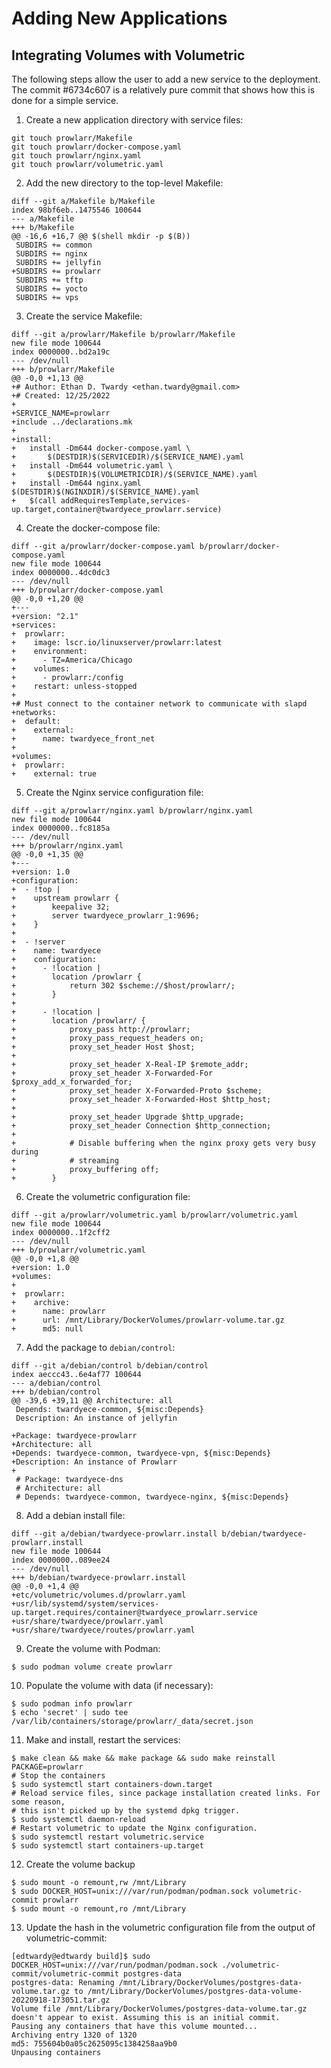 # Adding New Applications

## Integrating Volumes with Volumetric

The following steps allow the user to add a new service to the deployment. The
commit #6734c607 is a relatively pure commit that shows how this is done for a
simple service.

1. Create a new application directory with service files:

```bash-session
git touch prowlarr/Makefile
git touch prowlarr/docker-compose.yaml
git touch prowlarr/nginx.yaml
git touch prowlarr/volumetric.yaml
```

2. Add the new directory to the top-level Makefile:

```
diff --git a/Makefile b/Makefile
index 98bf6eb..1475546 100644
--- a/Makefile
+++ b/Makefile
@@ -16,6 +16,7 @@ $(shell mkdir -p $(B))
 SUBDIRS += common
 SUBDIRS += nginx
 SUBDIRS += jellyfin
+SUBDIRS += prowlarr
 SUBDIRS += tftp
 SUBDIRS += yocto
 SUBDIRS += vps
```

3. Create the service Makefile:

```
diff --git a/prowlarr/Makefile b/prowlarr/Makefile
new file mode 100644
index 0000000..bd2a19c
--- /dev/null
+++ b/prowlarr/Makefile
@@ -0,0 +1,13 @@
+# Author: Ethan D. Twardy <ethan.twardy@gmail.com>
+# Created: 12/25/2022
+
+SERVICE_NAME=prowlarr
+include ../declarations.mk
+
+install:
+	install -Dm644 docker-compose.yaml \
+		$(DESTDIR)$(SERVICEDIR)/$(SERVICE_NAME).yaml
+	install -Dm644 volumetric.yaml \
+		$(DESTDIR)$(VOLUMETRICDIR)/$(SERVICE_NAME).yaml
+	install -Dm644 nginx.yaml $(DESTDIR)$(NGINXDIR)/$(SERVICE_NAME).yaml
+	$(call addRequiresTemplate,services-up.target,container@twardyece_prowlarr.service)
```

4. Create the docker-compose file:

```
diff --git a/prowlarr/docker-compose.yaml b/prowlarr/docker-compose.yaml
new file mode 100644
index 0000000..4dc0dc3
--- /dev/null
+++ b/prowlarr/docker-compose.yaml
@@ -0,0 +1,20 @@
+---
+version: "2.1"
+services:
+  prowlarr:
+    image: lscr.io/linuxserver/prowlarr:latest
+    environment:
+      - TZ=America/Chicago
+    volumes:
+      - prowlarr:/config
+    restart: unless-stopped
+
+# Must connect to the container network to communicate with slapd
+networks:
+  default:
+    external:
+      name: twardyece_front_net
+
+volumes:
+  prowlarr:
+    external: true
```

5. Create the Nginx service configuration file:

```
diff --git a/prowlarr/nginx.yaml b/prowlarr/nginx.yaml
new file mode 100644
index 0000000..fc8185a
--- /dev/null
+++ b/prowlarr/nginx.yaml
@@ -0,0 +1,35 @@
+---
+version: 1.0
+configuration:
+  - !top |
+    upstream prowlarr {
+        keepalive 32;
+        server twardyece_prowlarr_1:9696;
+    }
+
+  - !server
+    name: twardyece
+    configuration:
+      - !location |
+        location /prowlarr {
+            return 302 $scheme://$host/prowlarr/;
+        }
+
+      - !location |
+        location /prowlarr/ {
+            proxy_pass http://prowlarr;
+            proxy_pass_request_headers on;
+            proxy_set_header Host $host;
+
+            proxy_set_header X-Real-IP $remote_addr;
+            proxy_set_header X-Forwarded-For $proxy_add_x_forwarded_for;
+            proxy_set_header X-Forwarded-Proto $scheme;
+            proxy_set_header X-Forwarded-Host $http_host;
+
+            proxy_set_header Upgrade $http_upgrade;
+            proxy_set_header Connection $http_connection;
+
+            # Disable buffering when the nginx proxy gets very busy during
+            # streaming
+            proxy_buffering off;
+        }
```

6. Create the volumetric configuration file:

```
diff --git a/prowlarr/volumetric.yaml b/prowlarr/volumetric.yaml
new file mode 100644
index 0000000..1f2cff2
--- /dev/null
+++ b/prowlarr/volumetric.yaml
@@ -0,0 +1,8 @@
+version: 1.0
+volumes:
+
+  prowlarr:
+    archive:
+      name: prowlarr
+      url: /mnt/Library/DockerVolumes/prowlarr-volume.tar.gz
+      md5: null
```

7. Add the package to `debian/control`:

```
diff --git a/debian/control b/debian/control
index aeccc43..6e4af77 100644
--- a/debian/control
+++ b/debian/control
@@ -39,6 +39,11 @@ Architecture: all
 Depends: twardyece-common, ${misc:Depends}
 Description: An instance of jellyfin
 
+Package: twardyece-prowlarr
+Architecture: all
+Depends: twardyece-common, twardyece-vpn, ${misc:Depends}
+Description: An instance of Prowlarr
+
 # Package: twardyece-dns
 # Architecture: all
 # Depends: twardyece-common, twardyece-nginx, ${misc:Depends}
```

8. Add a debian install file:

```
diff --git a/debian/twardyece-prowlarr.install b/debian/twardyece-prowlarr.install
new file mode 100644
index 0000000..089ee24
--- /dev/null
+++ b/debian/twardyece-prowlarr.install
@@ -0,0 +1,4 @@
+etc/volumetric/volumes.d/prowlarr.yaml
+usr/lib/systemd/system/services-up.target.requires/container@twardyece_prowlarr.service
+usr/share/twardyece/prowlarr.yaml
+usr/share/twardyece/routes/prowlarr.yaml
```

9. Create the volume with Podman:

```
$ sudo podman volume create prowlarr
```

10. Populate the volume with data (if necessary):

```
$ sudo podman info prowlarr
$ echo 'secret' | sudo tee /var/lib/containers/storage/prowlarr/_data/secret.json
```

11. Make and install, restart the services:

```
$ make clean && make && make package && sudo make reinstall PACKAGE=prowlarr
# Stop the containers
$ sudo systemctl start containers-down.target
# Reload service files, since package installation created links. For some reason,
# this isn't picked up by the systemd dpkg trigger.
$ sudo systemctl daemon-reload
# Restart volumetric to update the Nginx configuration.
$ sudo systemctl restart volumetric.service
$ sudo systemctl start containers-up.target
```

12. Create the volume backup

```
$ sudo mount -o remount,rw /mnt/Library
$ sudo DOCKER_HOST=unix:///var/run/podman/podman.sock volumetric-commit prowlarr
$ sudo mount -o remount,ro /mnt/Library
```

13. Update the hash in the volumetric configuration file from the output of
volumetric-commit:

```
[edtwardy@edtwardy build]$ sudo DOCKER_HOST=unix:///var/run/podman/podman.sock ./volumetric-commit/volumetric-commit postgres-data
postgres-data: Renaming /mnt/Library/DockerVolumes/postgres-data-volume.tar.gz to /mnt/Library/DockerVolumes/postgres-data-volume-20220918-173051.tar.gz
Volume file /mnt/Library/DockerVolumes/postgres-data-volume.tar.gz doesn't appear to exist. Assuming this is an initial commit.
Pausing any containers that have this volume mounted...
Archiving entry 1320 of 1320
md5: 755604b0a05c2625095c1384258aa9b0
Unpausing containers
```
